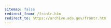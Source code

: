 ```yaml
---
sitemap: false 
redirect_from: /frontr.htm 
redirect_to: https://archive.ada.gov/frontr.htm 
---
```

